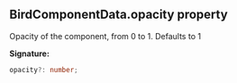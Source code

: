 
## BirdComponentData.opacity property

Opacity of the component, from 0 to 1. Defaults to 1

**Signature:**

```typescript
opacity?: number;
```
